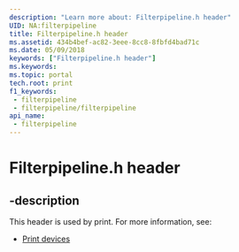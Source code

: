 ```yaml
---
description: "Learn more about: Filterpipeline.h header"
UID: NA:filterpipeline
title: Filterpipeline.h header
ms.assetid: 434b4bef-ac82-3eee-8cc8-8fbfd4bad71c
ms.date: 05/09/2018
keywords: ["Filterpipeline.h header"]
ms.keywords: 
ms.topic: portal
tech.root: print
f1_keywords:
 - filterpipeline
 - filterpipeline/filterpipeline
api_name:
 - filterpipeline
---
```


# Filterpipeline.h header


## -description

This header is used by print. For more information, see:

- [Print devices](../_print/index.md)

